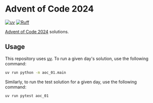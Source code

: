 # Advent of Code 2024

[![uv](https://img.shields.io/endpoint?url=https://raw.githubusercontent.com/astral-sh/uv/main/assets/badge/v0.json)](https://github.com/astral-sh/uv)
[![Ruff](https://img.shields.io/endpoint?url=https://raw.githubusercontent.com/astral-sh/ruff/main/assets/badge/v2.json)](https://github.com/astral-sh/ruff)

[Advent of Code 2024](https://adventofcode.com/) solutions.

## Usage

This repository uses [uv](https://github.com/astral-sh/uv).
To run a given day's solution, use the following command:

```sh
uv run python -m aoc_01.main
```

Similarly, to run the test solution for a given day, use the following command:

```sh
uv run pytest aoc_01
```
